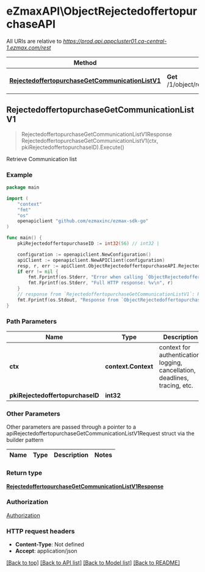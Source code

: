 # eZmaxAPI\ObjectRejectedoffertopurchaseAPI

All URIs are relative to *https://prod.api.appcluster01.ca-central-1.ezmax.com/rest*

Method | HTTP request | Description
------------- | ------------- | -------------
[**RejectedoffertopurchaseGetCommunicationListV1**](ObjectRejectedoffertopurchaseAPI.md#RejectedoffertopurchaseGetCommunicationListV1) | **Get** /1/object/rejectedoffertopurchase/{pkiRejectedoffertopurchaseID}/getCommunicationList | Retrieve Communication list



## RejectedoffertopurchaseGetCommunicationListV1

> RejectedoffertopurchaseGetCommunicationListV1Response RejectedoffertopurchaseGetCommunicationListV1(ctx, pkiRejectedoffertopurchaseID).Execute()

Retrieve Communication list



### Example

```go
package main

import (
    "context"
    "fmt"
    "os"
    openapiclient "github.com/ezmaxinc/ezmax-sdk-go"
)

func main() {
    pkiRejectedoffertopurchaseID := int32(56) // int32 | 

    configuration := openapiclient.NewConfiguration()
    apiClient := openapiclient.NewAPIClient(configuration)
    resp, r, err := apiClient.ObjectRejectedoffertopurchaseAPI.RejectedoffertopurchaseGetCommunicationListV1(context.Background(), pkiRejectedoffertopurchaseID).Execute()
    if err != nil {
        fmt.Fprintf(os.Stderr, "Error when calling `ObjectRejectedoffertopurchaseAPI.RejectedoffertopurchaseGetCommunicationListV1``: %v\n", err)
        fmt.Fprintf(os.Stderr, "Full HTTP response: %v\n", r)
    }
    // response from `RejectedoffertopurchaseGetCommunicationListV1`: RejectedoffertopurchaseGetCommunicationListV1Response
    fmt.Fprintf(os.Stdout, "Response from `ObjectRejectedoffertopurchaseAPI.RejectedoffertopurchaseGetCommunicationListV1`: %v\n", resp)
}
```

### Path Parameters


Name | Type | Description  | Notes
------------- | ------------- | ------------- | -------------
**ctx** | **context.Context** | context for authentication, logging, cancellation, deadlines, tracing, etc.
**pkiRejectedoffertopurchaseID** | **int32** |  | 

### Other Parameters

Other parameters are passed through a pointer to a apiRejectedoffertopurchaseGetCommunicationListV1Request struct via the builder pattern


Name | Type | Description  | Notes
------------- | ------------- | ------------- | -------------


### Return type

[**RejectedoffertopurchaseGetCommunicationListV1Response**](RejectedoffertopurchaseGetCommunicationListV1Response.md)

### Authorization

[Authorization](../README.md#Authorization)

### HTTP request headers

- **Content-Type**: Not defined
- **Accept**: application/json

[[Back to top]](#) [[Back to API list]](../README.md#documentation-for-api-endpoints)
[[Back to Model list]](../README.md#documentation-for-models)
[[Back to README]](../README.md)

